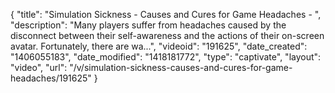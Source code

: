 {
    "title": "Simulation Sickness - Causes and Cures for Game Headaches - ",
    "description": "Many players suffer from headaches caused by the disconnect between their self-awareness and the actions of their on-screen avatar. Fortunately, there are wa...",
    "videoid": "191625",
    "date_created": "1406055183",
    "date_modified": "1418181772",
    "type": "captivate",
    "layout": "video",
    "url": "\/v\/simulation-sickness-causes-and-cures-for-game-headaches\/191625"
}